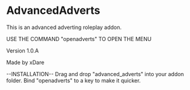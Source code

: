 # AdvancedAdverts
This is an advanced adverting roleplay addon.

USE THE COMMAND "openadverts" TO OPEN THE MENU

Version 1.0.A

Made by xDare


--INSTALLATION--
Drag and drop "advanced_adverts" into your addon folder.
Bind "openadverts" to a key to make it quicker.
